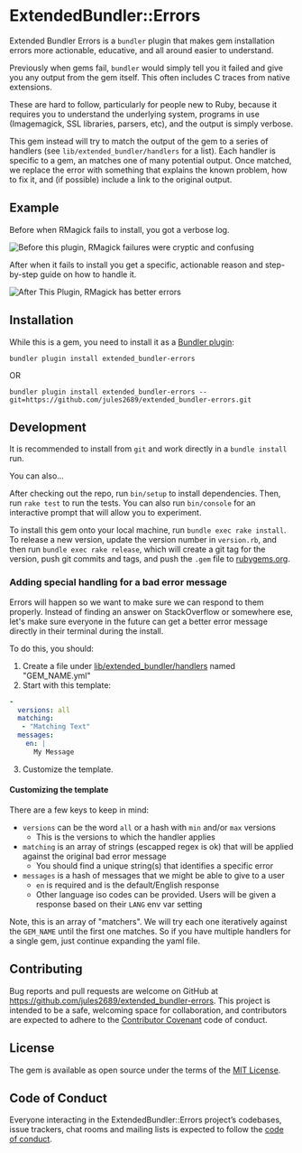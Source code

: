 # ExtendedBundler::Errors

Extended Bundler Errors is a `bundler` plugin that makes gem installation errors more actionable, educative, and all around easier to understand.

Previously when gems fail, `bundler` would simply tell you it failed and give you any output from the gem itself. This often includes C traces from native extensions.

These are hard to follow, particularly for people new to Ruby, because it requires you to understand the underlying system, programs in use (Imagemagick, SSL libraries, parsers, etc), and the output is simply verbose.

This gem instead will try to match the output of the gem to a series of handlers (see `lib/extended_bundler/handlers` for a list). Each handler is specific to a gem, an matches one of many potential output. Once matched, we replace the error with something that explains the known problem, how to fix it, and (if possible) include a link to the original output.

## Example

Before when RMagick fails to install, you got a verbose log.

![Before this plugin, RMagick failures were cryptic and confusing](https://user-images.githubusercontent.com/3074765/40488035-c89a6678-5f33-11e8-89fc-f66c054d8765.png)

After when it fails to install you get a specific, actionable reason and step-by-step guide on how to handle it.

![After This Plugin, RMagick has better errors](https://user-images.githubusercontent.com/3074765/40489293-c8cf8e9a-5f36-11e8-88f5-fceed052aa24.png)

## Installation

While this is a gem, you need to install it as a [Bundler plugin](https://bundler.io/v1.16/guides/bundler_plugins.html):

`bundler plugin install extended_bundler-errors`

OR

`bundler plugin install extended_bundler-errors --git=https://github.com/jules2689/extended_bundler-errors.git`

## Development

It is recommended to install from `git` and work directly in a `bundle install` run.

You can also...

After checking out the repo, run `bin/setup` to install dependencies. Then, run `rake test` to run the tests. You can also run `bin/console` for an interactive prompt that will allow you to experiment.

To install this gem onto your local machine, run `bundle exec rake install`. To release a new version, update the version number in `version.rb`, and then run `bundle exec rake release`, which will create a git tag for the version, push git commits and tags, and push the `.gem` file to [rubygems.org](https://rubygems.org).

### Adding special handling for a bad error message

Errors will happen so we want to make sure we can respond to them properly. Instead of finding an answer on StackOverflow or somewhere ese, let's make sure everyone in the future can get a better error message directly in their terminal during the install.

To do this, you should:

1. Create a file under [lib/extended_bundler/handlers](https://github.com/jules2689/extended_bundler-errors/tree/master/lib/extended_bundler/handlers) named "GEM_NAME.yml"
2. Start with this template:
```yaml
-
  versions: all
  matching:
   - "Matching Text"
  messages:
    en: |
      My Message
```
3. Customize the template.

#### Customizing the template

There are a few keys to keep in mind:

- `versions` can be the word `all` or a hash with `min` and/or `max` versions
  - This is the versions to which the handler applies
- `matching` is an array of strings (escapped regex is ok) that will be applied against the original bad error message
  - You should find a unique string(s) that identifies a specific error
- `messages` is a hash of messages that we might be able to give to a user
  - `en` is required and is the default/English response
  - Other language iso codes can be provided. Users will be given a response based on their `LANG` env var setting

Note, this is an array of "matchers". We will try each one iteratively against the `GEM_NAME` until the first one matches. So if you have multiple handlers for a single gem, just continue expanding the yaml file.

## Contributing

Bug reports and pull requests are welcome on GitHub at https://github.com/jules2689/extended_bundler-errors. This project is intended to be a safe, welcoming space for collaboration, and contributors are expected to adhere to the [Contributor Covenant](http://contributor-covenant.org) code of conduct.

## License

The gem is available as open source under the terms of the [MIT License](https://opensource.org/licenses/MIT).

## Code of Conduct

Everyone interacting in the ExtendedBundler::Errors project’s codebases, issue trackers, chat rooms and mailing lists is expected to follow the [code of conduct](https://github.com/jules2689/extended_bundler-errors/blob/master/CODE_OF_CONDUCT.md).
